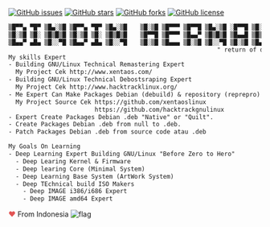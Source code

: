 [![GitHub issues](https://img.shields.io/github/issues/dindinG41TR3/myremastering)](https://github.com/dindinG41TR3/myremastering/issues)
[![GitHub stars](https://img.shields.io/github/stars/dindinG41TR3/myremastering)](https://github.com/dindinG41TR3/myremastering/stargazers)
[![GitHub forks](https://img.shields.io/github/forks/dindinG41TR3/myremastering)](https://github.com/dindinG41TR3/myremastering/network)
[![GitHub license](https://img.shields.io/github/license/dindinG41TR3/myremastering)](https://github.com/dindinG41TR3/myremastering/blob/master/COPYING) 

````txt
▒█▀▀▄ ▀█▀ ▒█▄░▒█ ▒█▀▀▄ ▀█▀ ▒█▄░▒█ 　 ▒█░▒█ ▒█▀▀▀ ▒█▀▀█ ▒█▄░▒█ ░█▀▀█ ▒█░░▒█ ░█▀▀█ ▒█▄░▒█ 
▒█░▒█ ▒█░ ▒█▒█▒█ ▒█░▒█ ▒█░ ▒█▒█▒█ 　 ▒█▀▀█ ▒█▀▀▀ ▒█▄▄▀ ▒█▒█▒█ ▒█▄▄█ ▒█▒█▒█ ▒█▄▄█ ▒█▒█▒█ 
▒█▄▄▀ ▄█▄ ▒█░░▀█ ▒█▄▄▀ ▄█▄ ▒█░░▀█ 　 ▒█░▒█ ▒█▄▄▄ ▒█░▒█ ▒█░░▀█ ▒█░▒█ ▒█▄▀▄█ ▒█░▒█ ▒█░░▀█
                                                          " return of dreams come true"
My skills Expert
- Building GNU/Linux Technical Remastering Expert
  My Project Cek http://www.xentaos.com/
- Building GNU/Linux Technical Debostsraping Expert
  My Project Cek http://www.hacktracklinux.org/
- Me Expert Can Make Packages Debian (debuild) & repository (reprepro)
  My Project Source Cek https://github.com/xentaoslinux 
                        https://github.com/hacktrackgnulinux
- Expert Create Packages Debian .deb "Native" or "Quilt".
- Create Packages Debian .deb from null to .deb.
- Patch Packages Debian .deb from source code atau .deb

My Goals On Learning
- Deep Learning Expert Building GNU/Linux "Before Zero to Hero"
  - Deep Learing Kernel & Firmware
  - Deep learing Core (Minimal System)
  - Deep Learning Base System (ArtWork System)
  - Deep TEchnical build ISO Makers
    - Deep IMAGE i386/i686 Expert
    - Deep IMAGE amd64 Expert
````
<span style="color: #e25555;">&#9829;</span> From Indonesia ![flag](http://www.flags-and-anthems.com/images/flags/i/flag-indonesia-wehende-flagge-12x18.gif)
